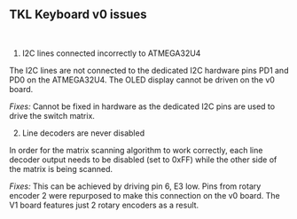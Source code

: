 ## TKL Keyboard v0 issues

<br>

1. I2C lines connected incorrectly to ATMEGA32U4

The I2C lines are not connected to the dedicated I2C hardware pins PD1 and PD0 on the ATMEGA32U4. The OLED display cannot be driven on the v0 board.

*Fixes:* Cannot be fixed in hardware as the dedicated I2C pins are used to drive the switch matrix.

2. Line decoders are never disabled

In order for the matrix scanning algorithm to work correctly, each line decoder output needs to be disabled (set to 0xFF) while the other side of the matrix is being scanned.

*Fixes:* This can be achieved by driving pin 6, E3 low. Pins from rotary encoder 2 were repurposed to make this connection on the v0 board. The V1 board features just 2 rotary encoders as a result.